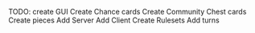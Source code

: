 TODO:
create GUI
Create Chance cards
Create Community Chest cards
Create pieces
Add Server
Add Client
Create Rulesets
Add turns
